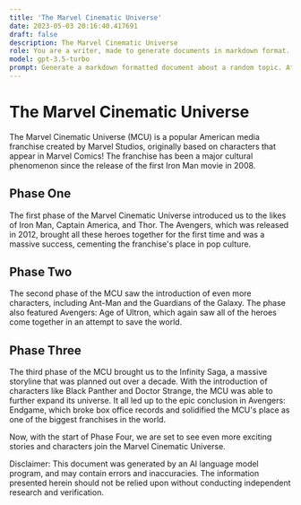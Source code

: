 ```yaml
---
title: 'The Marvel Cinematic Universe'
date: 2023-05-03 20:16:40.417691
draft: false
description: The Marvel Cinematic Universe
role: You are a writer, made to generate documents in markdown format. It is very important that all of the documents you generate are in valid markdown format.
model: gpt-3.5-turbo
prompt: Generate a markdown formatted document about a random topic. At the bottom, include a disclaimer explaining that the document was generated by you. The first line of the document should be the title. Make sure that the entire document is in proper markdown format, using a mix of various tags to make the document visually appealing.
---
```


# The Marvel Cinematic Universe

The Marvel Cinematic Universe (MCU) is a popular American media franchise created by Marvel Studios, originally based on characters that appear in Marvel Comics! The franchise has been a major cultural phenomenon since the release of the first Iron Man movie in 2008.

## Phase One

The first phase of the Marvel Cinematic Universe introduced us to the likes of Iron Man, Captain America, and Thor. The Avengers, which was released in 2012, brought all these heroes together for the first time and was a massive success, cementing the franchise's place in pop culture.

## Phase Two

The second phase of the MCU saw the introduction of even more characters, including Ant-Man and the Guardians of the Galaxy. The phase also featured Avengers: Age of Ultron, which again saw all of the heroes come together in an attempt to save the world.

## Phase Three

The third phase of the MCU brought us to the Infinity Saga, a massive storyline that was planned out over a decade. With the introduction of characters like Black Panther and Doctor Strange, the MCU was able to further expand its universe. It all led up to the epic conclusion in Avengers: Endgame, which broke box office records and solidified the MCU's place as one of the biggest franchises in the world.

Now, with the start of Phase Four, we are set to see even more exciting stories and characters join the Marvel Cinematic Universe.

Disclaimer: This document was generated by an AI language model program, and may contain errors and inaccuracies. The information presented herein should not be relied upon without conducting independent research and verification.